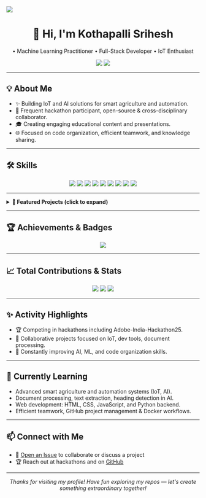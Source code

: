 <!-- Banner (Add your own or use a site like https://readme-typing-svg.herokuapp.com/) -->
<img src="https://readme-typing-svg.herokuapp.com/?lines=Hi,+I'm+Srihesh!;IoT+Enthusiast;AI+Developer;Open+Source+Contributor&center=true&width=800&height=90" />

<h1 align="center">👋 Hi, I'm Kothapalli Srihesh</h1>
<p align="center">
• Machine Learning Practitioner • Full-Stack Developer • IoT Enthusiast 
</p>

<div align="center">
  <a href="https://github.com/Srihesh"><img src="https://img.shields.io/github/followers/Srihesh?label=Followers&style=social" /></a>
  <img src="https://komarev.com/ghpvc/?username=Srihesh&style=flat-square" />
</div>

---

## 💡 About Me

- ✨ Building IoT and AI solutions for smart agriculture and automation.
- 🧠 Frequent hackathon participant, open-source & cross-disciplinary collaborator.
- 🎓 Creating engaging educational content and presentations.
- 🌐 Focused on code organization, efficient teamwork, and knowledge sharing.

---

## 🛠️ Skills

<p align="center">
  <img src="https://img.shields.io/badge/-Python-blue?logo=python" />
  <img src="https://img.shields.io/badge/-JavaScript-yellow?logo=javascript" />
  <img src="https://img.shields.io/badge/-HTML5-orange?logo=html5" />
  <img src="https://img.shields.io/badge/-CSS3-blue?logo=css3" />
  <img src="https://img.shields.io/badge/-SQL-lightgrey?logo=mysql" />
  <img src="https://img.shields.io/badge/-ESP32-black?logo=espressif" />
  <img src="https://img.shields.io/badge/-Arduino-blue?logo=arduino" />
  <img src="https://img.shields.io/badge/-Docker-blue?logo=docker" />
  <img src="https://img.shields.io/badge/-GitHub-black?logo=github" />
</p>

---

<details>
  <summary><b>📂 Featured Projects (click to expand)</b></summary>
  
  - 🧠 <b>Glitchnetcult</b>: PDF analysis toolkit, outlines extraction, Docker/local workflows.
  - ❤️ <b>Heart-Disease_Prediction</b>: ML for health risk forecasting.
  - 🕹️ <b>Semicolon</b>: Cyberpunk-themed RegEx interactive app (HTML/CSS/JS).
  - 🐦 <b>X-API-wrapper</b>: Python Tweepy for X API.
  - 🖼️ <b>PNG-Formatter</b>: Simple JPG-to-PNG utility.
  - 🔒 <b>Secure-Password-Validator</b>: Password strength checker.
  
</details>

---

## 🏆 Achievements & Badges
<p align="center">
  <img src="https://github-profile-trophy.vercel.app/?username=Srihesh&theme=nord&row=1&column=6" />
</p>

---

## 📈 Total Contributions & Stats

<p align="center">
  <img src="https://github-readme-stats.vercel.app/api?username=Srihesh&show_icons=true&theme=radical" />
  <img src="https://github-readme-stats.vercel.app/api/top-langs/?username=Srihesh&layout=compact&theme=radical" />
  <img src="https://streak-stats.demolab.com/?user=Srihesh&theme=radical" />
</p>

---

## ✨ Activity Highlights

- 🏆 Competing in hackathons including Adobe-India-Hackathon25.
- 🤝 Collaborative projects focused on IoT, dev tools, document processing.
- 🎯 Constantly improving AI, ML, and code organization skills.

---

## 🌱 Currently Learning

- Advanced smart agriculture and automation systems (IoT, AI).
- Document processing, text extraction, heading detection in AI.
- Web development: HTML, CSS, JavaScript, and Python backend.
- Efficient teamwork, GitHub project management & Docker workflows.

---

## 📫 Connect with Me

- 💬 [Open an Issue](https://github.com/Srihesh/issues) to collaborate or discuss a project
- 🏆 Reach out at hackathons and on [GitHub](https://github.com/Srihesh)

---

<p align="center"><i>Thanks for visiting my profile! Have fun exploring my repos — let's create something extraordinary together!</i></p>
